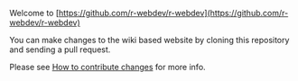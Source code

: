 Welcome to [https://github.com/r-webdev/r-webdev](https://github.com/r-webdev/r-webdev)

You can make changes to the wiki based website by cloning this repository and sending a pull request.

Please see [How to contribute changes](http://r-webdev.github.com/r-webdev/How_to_contribute_changes.html) for more info.
